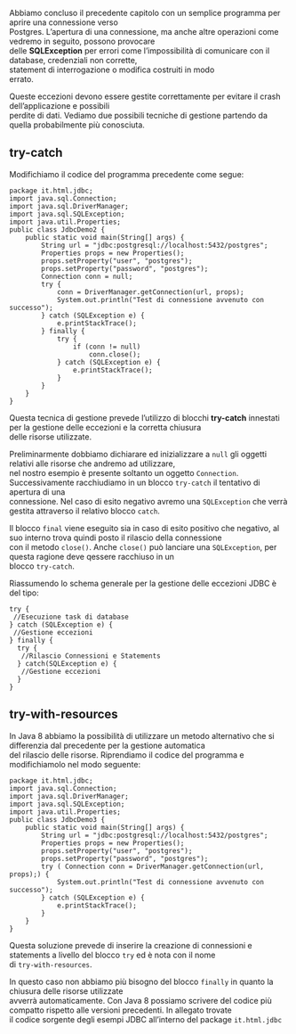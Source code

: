 Abbiamo concluso il precedente capitolo con un semplice programma per aprire una connessione verso  
Postgres. L’apertura di una connessione, ma anche altre operazioni come vedremo in seguito, possono provocare  
delle **SQLException** per errori come l’impossibilità di comunicare con il database, credenziali non corrette,  
statement di interrogazione o modifica costruiti in modo  
errato.

Queste eccezioni devono essere gestite correttamente per evitare il crash dell’applicazione e possibili  
perdite di dati. Vediamo due possibili tecniche di gestione partendo da quella probabilmente più conosciuta.

try-catch
---------

Modifichiamo il codice del programma precedente come segue:

```
package it.html.jdbc;
import java.sql.Connection;
import java.sql.DriverManager;
import java.sql.SQLException;
import java.util.Properties;
public class JdbcDemo2 {
	public static void main(String[] args) {
		String url = "jdbc:postgresql://localhost:5432/postgres";
		Properties props = new Properties();
		props.setProperty("user", "postgres");
		props.setProperty("password", "postgres");
		Connection conn = null;
		try {
		    conn = DriverManager.getConnection(url, props);
			System.out.println("Test di connessione avvenuto con successo");
		} catch (SQLException e) {
			e.printStackTrace();
		} finally {
			try {
				if (conn != null)
					conn.close();
			} catch (SQLException e) {
				e.printStackTrace();
			}
		}
	}
}
```

Questa tecnica di gestione prevede l’utilizzo di blocchi **try-catch** innestati per la gestione delle eccezioni e la corretta chiusura  
delle risorse utilizzate.

Preliminarmente dobbiamo dichiarare ed inizializzare a `null` gli oggetti relativi alle risorse che andremo ad utilizzare,  
nel nostro esempio è presente soltanto un oggetto `Connection`. Successivamente racchiudiamo in un blocco `try-catch` il tentativo di apertura di una  
connessione. Nel caso di esito negativo avremo una `SQLException` che verrà gestita attraverso il relativo blocco `catch`.

Il blocco `final` viene eseguito sia in caso di esito positivo che negativo, al suo interno trova quindi posto il rilascio della connessione  
con il metodo `close()`. Anche `close()` può lanciare una `SQLException`, per questa ragione deve qessere racchiuso in un  
blocco `try-catch`.

Riassumendo lo schema generale per la gestione delle eccezioni JDBC è del tipo:

```
try {
 //Esecuzione task di database
} catch (SQLException e) {
 //Gestione eccezioni
} finally {
  try {
   //Rilascio Connessioni e Statements
  } catch(SQLException e) {
   //Gestione eccezioni
  }
}
```

try-with-resources
------------------

In Java 8 abbiamo la possibilità di utilizzare un metodo alternativo che si differenzia dal precedente per la gestione automatica  
del rilascio delle risorse. Riprendiamo il codice del programma e modifichiamolo nel modo seguente:

```
package it.html.jdbc;
import java.sql.Connection;
import java.sql.DriverManager;
import java.sql.SQLException;
import java.util.Properties;
public class JdbcDemo3 {
	public static void main(String[] args) {
		String url = "jdbc:postgresql://localhost:5432/postgres";
		Properties props = new Properties();
		props.setProperty("user", "postgres");
		props.setProperty("password", "postgres");
		try ( Connection conn = DriverManager.getConnection(url, props);) {
			System.out.println("Test di connessione avvenuto con successo");
		} catch (SQLException e) {
			e.printStackTrace();
		}
	}
}
```

Questa soluzione prevede di inserire la creazione di connessioni e statements a livello del blocco `try` ed è nota con il nome  
di `try-with-resources`.

In questo caso non abbiamo più bisogno del blocco `finally` in quanto la chiusura delle risorse utilizzate  
avverrà automaticamente. Con Java 8 possiamo scrivere del codice più compatto rispetto alle versioni precedenti. In allegato trovate  
il codice sorgente degli esempi JDBC all’interno del package `it.html.jdbc`